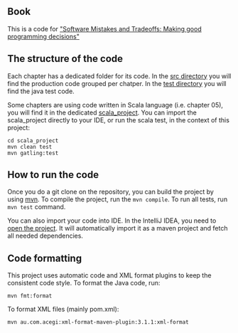 ## Book
This is a code for ["Software Mistakes and Tradeoffs: Making good programming decisions"](https://www.manning.com/books/software-mistakes-and-tradeoffs)

## The structure of the code
Each chapter has a dedicated folder for its code. 
In the [src directory](src/main/java/com/tomekl007) you will find the production code grouped per chatper.
In the [test directory](src/test/java/com/tomekl007) you will find the java test code. 

Some chapters are using code written in Scala language (i.e. chapter 05), you will find it in the dedicated [scala_project](scala_project).
You can import the scala_project directly to your IDE, or run the scala test, in the context of this project:
```
cd scala_project
mvn clean test
mvn gatling:test
``` 

## How to run the code
Once you do a git clone on the repository, you can build the project by using [mvn](http://maven.apache.org/install.html).
To compile the project, run the `mvn compile`. To run all tests, run `mvn test` command. 

You can also import your code into IDE. In the IntelliJ IDEA, you need to [open the project](https://www.jetbrains.com/help/idea/maven-support.html#maven_import_project_start). 
It will automatically import it as a maven project and fetch all needed dependencies.

## Code formatting

This project uses automatic code and XML format plugins to keep the consistent code style.
To format the Java code, run:

```
mvn fmt:format
```     

To format XML files (mainly pom.xml):

```
mvn au.com.acegi:xml-format-maven-plugin:3.1.1:xml-format
```
  
